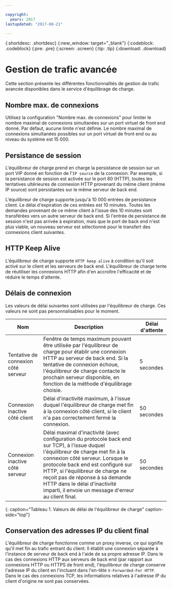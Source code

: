 ```yaml
---

copyright:
  years: 2017
lastupdated: "2017-08-21"

---
```


{:shortdesc: .shortdesc}
{:new_window: target="_blank"}
{:codeblock: .codeblock}
{:pre: .pre}
{:screen: .screen}
{:tip: .tip}
{:download: .download}

# Gestion de trafic avancée
Cette section présente les différentes fonctionnalités de gestion de trafic avancée disponibles dans le service d'équilibrage de charge.

## Nombre max. de connexions

Utilisez la configuration "Nombre max. de connexions" pour limiter le nombre maximal de connexions simultanées sur un port virtuel de front end donné. Par défaut, aucune limite n'est définie. Le nombre maximal de connexions simultanées possibles sur un port virtuel de front end ou au niveau du système est 15 000.  

## Persistance de session

L'équilibreur de charge prend en charge la persistance de session sur un port VIP donné en fonction de l'`IP source` de la connexion. Par exemple, si la persistance de session est activée sur le port 80 (HTTP), toutes les tentatives ultérieures de connexion HTTP provenant du même client (même IP source) sont persistantes sur le même serveur de back end. 

L'équilibreur de charge supporte jusqu'à 10 000 entrées de persistance client. Le délai d'expiration de ces entrées est 10 minutes. Toutes les demandes provenant de ce même client à l'issue des 10 minutes sont transférées vers un autre serveur de back end. Si l'entrée de persistance de session n'est pas arrivée à expiration, mais que le port de back end n'est plus viable, un nouveau serveur est sélectionné pour le transfert des connexions client suivantes.  

## HTTP Keep Alive
L'équilibreur de charge supporte `HTTP keep alive` à condition qu'il soit activé sur le client et les serveurs de back end. L'équilibreur de charge tente de réutiliser les connexions HTTP afin d'en accroître l'efficacité et de réduire le temps d'attente.

## Délais de connexion
Les valeurs de délai suivantes sont utilisées par l'équilibreur de charge. Ces valeurs ne sont pas personnalisables pour le moment.

| Nom | Description | Délai d'attente |                                                                                              
| ------------------------------------------ | --------------------------------------------------- | ------------------- |
| Tentative de connexion côté serveur    | Fenêtre de temps maximum pouvant être utilisée par l'équilibreur de charge pour établir une connexion HTTP au serveur de back end. Si la tentative de connexion échoue, l'équilibreur de charge contacte le prochain serveur disponible, en fonction de la méthode d'équilibrage choisie. | 5 secondes   |
| Connexion inactive côté client  | Délai d'inactivité maximum, à l'issue duquel l'équilibreur de charge met fin à la connexion côté client, si le client n'a pas correctement fermé la connexion.| 50 secondes  |
| Connexion inactive côté serveur | Délai maximal d'inactivité (avec configuration du protocole back end sur TCP), à l'issue duquel l'équilibreur de charge met fin à la connexion côté serveur. Lorsque le protocole back end est configuré sur HTTP, si l'équilibreur de charge ne reçoit pas de réponse à sa demande HTTP dans le délai d'inactivité imparti, il envoie un message d'erreur au client final.                                | 50 secondes  |
{: caption="Tableau 1. Valeurs de délai de l'équilibreur de charge" caption-side="top"} 

## Conservation des adresses IP du client final 

L'équilibreur de charge fonctionne comme un proxy inverse, ce qui signifie qu'il met fin au trafic entrant du client. Il établit une connexion séparée à l'instance de serveur de back end à l'aide de sa propre adresse IP. Dans le cas des connexions HTTP aux serveurs de back end (par rapport aux connexions HTTP ou HTTPS de front end), l'équilibreur de charge conserve l'adresse IP du client en l'incluant dans l'en-tête `X-Forwarded-For HTTP`. Dans le cas des connexions TCP, les informations relatives à l'adresse IP du client d'origine ne sont pas conservées.
